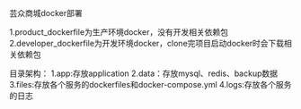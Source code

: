芸众商城docker部署

1.product_dockerfile为生产环境docker，没有开发相关依赖包
2.developer_dockerfile为开发环境docker，clone完项目启动docker时会下载相关依赖包

目录架构：
1.app:存放application
2.data：存放mysql、redis、backup数据
3.files:存放各个服务的dockerfiles和docker-compose.yml
4.logs:存放各个服务的日志

